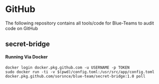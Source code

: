 # GitHub

The following repository contains all tools/code for Blue-Teams to audit code on GitHub

## secret-bridge

#### Running Via Docker
```
docker login docker.pkg.github.com -u USERNAME -p TOKEN
sudo docker run -ti -v $(pwd)/config.toml:/usr/src/app/config.toml docker.pkg.github.com/sorsnce/blue-team/secret-bridge:1.0 poll
```
